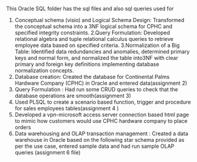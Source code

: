 This Oracle SQL folder has the sql files and also sql queries used for
1. Conceptual schema (visio) and Logical Schema Design: Transformed the conceptual schema into a 3NF logical schema for CPHC and specified integrity constraints.
2.Query Formulation: Developed relational algebra and tuple relational calculus queries to retrieve employee data based on specified criteria.
3.Normalization of a Big Table: Identified data redundancies and anomalies, determined primary
 keys and normal form, and normalized the table into3NF with clear primary and foreign key definitions implementing database normalization concepts.
4. Database creation: Created the database for Continental Palms Hardware Company (CPHC) in Oracle and entered data(assignment 2)
5. Query Formulation : Had run some CRUD queries to check that the database operations are smooth(assignment 3)
6. Used PLSQL to create a scenario based function, trigger and procedure for sales employees tables(assignment 4 )
7. Developed a vpn-microsoft access server connection based html page to mimic how customers would use CPHC hardware company to place orders
8. Data warehousing and OLAP transaction management : Created a data warehouse in Oracle based on the following star schema provided as per the use case, entered sample data and had run sample OLAP queries (assignment 6 file)
